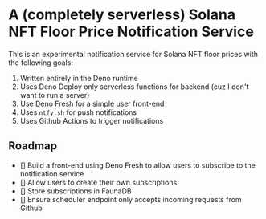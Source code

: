 # A (completely serverless) Solana NFT Floor Price Notification Service

This is an experimental notification service for Solana NFT floor prices with the following goals:
1) Written entirely in the Deno runtime
2) Uses Deno Deploy only serverless functions for backend (cuz I don't want to run a server) 
3) Use Deno Fresh for a simple user front-end
4) Uses `ntfy.sh` for push notifications 
5) Uses Github Actions to trigger notifications

## Roadmap

- [] Build a front-end using Deno Fresh to allow users to subscribe to the notification service
- [] Allow users to create their own subscriptions
- [] Store subscriptions in FaunaDB
- [] Ensure scheduler endpoint only accepts incoming requests from Github

